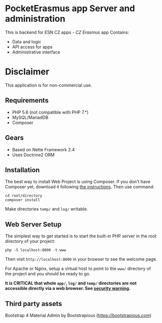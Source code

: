 PocketErasmus app Server and administration
====================================

This is backend for ESN CZ apps - *CZ Erasmus* app
Contains:
- Data and logic
- API access for apps
- Administrative interface


Disclaimer
==========

This application is for non-commercial use.

Requirements
------------

- PHP 5.6 (not compatible with PHP 7.*)
- MySQL/MariadDB
- Composer

Gears
-----
- Based on Nette Framework 2.4
- Uses Doctrine2 ORM

Installation
------------

The best way to install Web Project is using Composer. If you don't have Composer yet,
download it following [the instructions](https://doc.nette.org/composer). Then use command:

	cd root/directory
	composer install
	


Make directories `temp/` and `log/` writable.


Web Server Setup
----------------

The simplest way to get started is to start the built-in PHP server in the root directory of your project:

	php -S localhost:8000 -t www

Then visit `http://localhost:8000` in your browser to see the welcome page.

For Apache or Nginx, setup a virtual host to point to the `www/` directory of the project and you
should be ready to go.

**It is CRITICAL that whole `app/`, `log/` and `temp/` directories are not accessible directly
via a web browser. See [security warning](https://nette.org/security-warning).**


Third party assets
------------------
Bootstrap 4 Material Admin by Bootstrapious (https://bootstrapious.com)